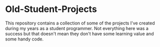 # Old-Student-Projects
This repository contains a collection of some of the projects I've created during my years as a student programmer. 
Not everything here was a success but that doesn't mean they don't have some learning value and some handy code.
